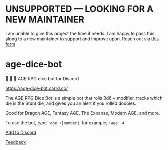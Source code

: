 # UNSUPPORTED — LOOKING FOR A NEW MAINTAINER

I am unable to give this project the time it needs. I am happy to pass this along to a new maintainer to support and improve upon. Reach out via [this form](https://forms.gle/H7rXGirEAy7BxhFG6)

# age-dice-bot

🎲 🎲 🎲 AGE RPG dice bot for Discord

https://age-dice-bot.carrd.co/

The AGE RPG Dice Bot is a simple bot that rolls 3d6 + modifier, tracks which die is the Stunt die, and gives you an alert if you rolled doubles.

Good for Dragon AGE, Fantasy AGE, The Expanse, Modern AGE, and more.

To use the bot, type `!age +[number]`, for example, `!age +4`

[Add to Discord](https://discordapp.com/api/oauth2/authorize?client_id=694270083740205097&permissions=3072&scope=bot)

[Feedback](https://forms.gle/H7rXGirEAy7BxhFG6)
